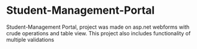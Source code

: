 # Student-Management-Portal
Student-Management Portal, project was made on asp.net webforms with crude operations and table view. This project also includes functionality of multiple validations
